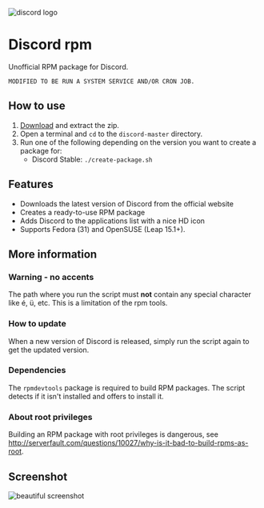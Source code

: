 ![discord logo](discord-logo-wordmark.png)

# Discord rpm
Unofficial RPM package for Discord. 
```
MODIFIED TO BE RUN A SYSTEM SERVICE AND/OR CRON JOB.
```

## How to use
1. [Download](https://github.com/RPM-Outpost/discord/archive/master.zip) and extract the zip.
2. Open a terminal and `cd` to the `discord-master` directory.
3. Run one of the following depending on the version you want to create a package for:
    - Discord Stable: `./create-package.sh`


## Features
- Downloads the latest version of Discord from the official website
- Creates a ready-to-use RPM package
- Adds Discord to the applications list with a nice HD icon
- Supports Fedora (31) and OpenSUSE (Leap 15.1+).
<!-- - Discord Stable, PTB, Canary, and Development can be installed at the same time -->

## More information

### Warning - no accents

The path where you run the script must **not** contain any special character like é, ü, etc. This is a limitation of the rpm tools.

### How to update

When a new version of Discord is released, simply run the script again to get the updated version.

### Dependencies
The `rpmdevtools` package is required to build RPM packages. The script detects if it isn't installed and offers to install it.

### About root privileges
Building an RPM package with root privileges is dangerous, see http://serverfault.com/questions/10027/why-is-it-bad-to-build-rpms-as-root.

## Screenshot
![beautiful screenshot](screenshot.png)
